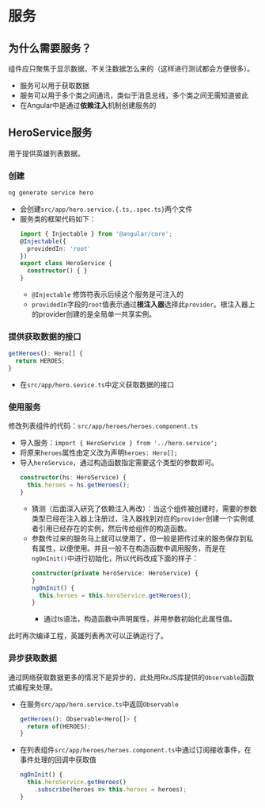 # 服务

## 为什么需要服务？

组件应只聚焦于显示数据，不关注数据怎么来的（这样进行测试都会方便很多）。

* 服务可以用于获取数据
* 服务可以用于多个类之间通讯，类似于消息总线，多个类之间无需知道彼此
* 在Angular中是通过**依赖注入**机制创建服务的

## HeroService服务

用于提供英雄列表数据。

### 创建

```sh
ng generate service hero
```

* 会创建`src/app/hero.service.{.ts,.spec.ts}`两个文件
* 服务类的框架代码如下：
    ```ts
    import { Injectable } from '@angular/core';
    @Injectable({
      providedIn: 'root'
    })
    export class HeroService {
      constructor() { }
    }
    ```
    * `@Injectable` 修饰符表示后续这个服务是可注入的
    * `providedIn`字段的`root`值表示通过**根注入器**选择此`provider`。根注入器上的provider创建的是全局单一共享实例。

### 提供获取数据的接口

```ts
getHeroes(): Hero[] {
  return HEROES;
}
```

* 在`src/app/hero.sevice.ts`中定义获取数据的接口

### 使用服务

修改列表组件的代码：`src/app/heroes/heroes.component.ts`

* 导入服务：`import { HeroService } from '../hero.service';`
* 将原来`heroes`属性由定义改为声明`heroes: Hero[];`
* 导入`heroService`，通过构造函数指定需要这个类型的参数即可。
    ```ts
    constructor(hs: HeroService) {
      this.heroes = hs.getHeroes();
    }
    ```
    * 猜测（后面深入研究了依赖注入再改）：当这个组件被创建时，需要的参数类型已经在注入器上注册过，注入器找到对应的`provider`创建一个实例或者引用已经存在的实例，然后传给组件的构造函数。
    * 参数传过来的服务马上就可以使用了，但一般是把传过来的服务保存到私有属性，以便使用。并且一般不在构造函数中调用服务，而是在`ngOnInit()`中进行初始化，所以代码改成下面的样子：
      ```ts
      constructor(private heroService: HeroService) {
      }
      ngOnInit() {
        this.heroes = this.heroService.getHeroes();
      }
      ```
        * 通过ts语法，构造函数中声明属性，并用参数初始化此属性值。

此时再次编译工程，英雄列表再次可以正确运行了。

### 异步获取数据

通过网络获取数据更多的情况下是异步的，此处用RxJS库提供的`Observable`函数式编程来处理。

* 在服务`src/app/hero.service.ts`中返回`Observable`
    ```ts
    getHeroes(): Observable<Hero[]> {
      return of(HEROES);
    }
    ```
* 在列表组件`src/app/heroes/heroes.component.ts`中通过订阅接收事件，在事件处理的回调中获取值
    ```ts
    ngOnInit() {
      this.heroService.getHeroes()
        .subscribe(heroes => this.heroes = heroes);
    }
    ```
